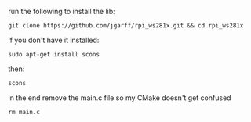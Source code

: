 run the following to install the lib:
```
git clone https://github.com/jgarff/rpi_ws281x.git && cd rpi_ws281x
```
if you don't have it installed:
```
sudo apt-get install scons
```
then:
```
scons
```

in the end remove the main.c file so my CMake doesn't get confused
```
rm main.c
```
